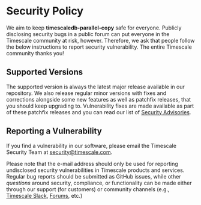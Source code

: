 # Security Policy

We aim to keep **timescaledb-parallel-copy** safe for everyone.  Publicly disclosing security bugs in a public forum can put everyone in the Timescale community at risk, however. Therefore, we ask that people follow the below instructions to report security vulnerability.  The entire Timescale community thanks you!

## Supported Versions

The supported version is always the latest major release available in our repository.  We also release regular minor versions with fixes and corrections alongside some new features as well as patchfix releases, that you should keep upgrading to.  Vulnerability fixes are made available as part of these patchfix releases and you can read our list of [Security Advisories](https://github.com/timescale/timescaledb-parallel-copy/security/advisories).

## Reporting a Vulnerability

If you find a vulnerability in our software, please email the Timescale Security Team at security@timescale.com.

Please note that the e-mail address should only be used for reporting undisclosed security vulnerabilities in Timescale products and services.  Regular bug reports should be submitted as GitHub issues, while other _questions_ around security, compliance, or functionality can be made either through our support (for customers) or community channels (e.g., [Timescale Slack](https://slack.timescale.com/), [Forums](https://www.timescale.com/forums), etc.)